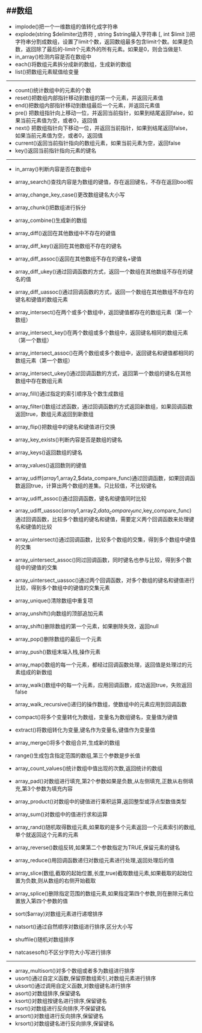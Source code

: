 ##数组
---
* implode()把一个一维数组的值转化成字符串
* explode(string $delimiter边界符 , string $string输入字符串 [, int $limit ])把字符串分割成数组，设置了limit个数，返回数组最多包含limit个数。如果是负数，返回除了最后的-limit个元素外的所有元素。如果是0，则会当做是1.
* in_array()检测内容是否在数组中
* each()将数组元素拆分成新的数组，生成新的数组
* list()把数组元素赋值给变量

---
* count()统计数组中的元素的个数
* reset()把数组内部指针移动到数组的第一个元素，并返回元素值
* end()把数组内部指针移动到数组最后一个元素，并返回元素值
* pre() 把数组指针向上移动一位，并返回当前指针，如果到结尾返回false，如果当前元素值为空，或者0，返回值
* next() 把数组指针向下移动一位，并返回当前指针，如果到结尾返回false，如果当前元素值为空，或者0，返回值
* current()返回当前指针指向的数组元素，如果当前元素为空，返回false
* key()返回当前指针指向元素的键名

---
* in_array()判断内容是否在数组中
* array_search()查找内容是为数组的键值，存在返回键名，不存在返回bool假
* array_change_key_case()更改数组键名大小写 
* array_chunk()把数组进行拆分
* array_combine()生成新的数组
* array_diff()返回在其他数组中不存在的键值
* array_diff_key()返回在其他数组不存在的键名
* array_diff_assoc()返回在其他数组不存在的键名+键值
* array_diff_ukey()通过回调函数的方式，返回一个数组在其他数组不存在的键名的值
* array_diff_uassoc()通过回调函数的方式，返回一个数组在其他数组不存在的键名和键值的数组元素
* array_intersect()在两个或多个数组中，返回键值都存在的数组元素（第一个数组）
* array_intersect_key()在两个数组或多个数组中，返回键名相同的数组元素（第一个数组）
* array_intersect_assoc()在两个数组或多个数组中，返回键名和键值都相同的数组元素（第一个数组）
* array_intersect_ukey()通过回调函数的方式，返回第一个数组的键名在其他数组中存在数组元素
* array_fill()通过指定的索引顺序及个数生成数组
* array_filter()数组过滤函数，通过回调函数的方式返回新数组，如果回调函数返回true，数组元素返回到新数组
* array_flip()把数组中的键名和键值进行交换
* array_key_exists()判断内容是否是数组的键名
* array_keys()返回数组的键名
* array_values()返回数则的键值
* array_udiff($array1,$array2,$data_compare_func)通过回调函数，如果回调函数返回true，计算出两个数组的差集。只比较值，不比较键名
* array_udiff_assoc()通过回调函数，键名和键值同时比较
* array_udiff_uassoc($array1,$array2,$data_compare_func,$key_compare_func)通过回调函数，比较多个数组的键名和键值，需要定义两个回调函数来处理键名和键值的比较
* array_uintersect()通过回调函数，比较多个数组的交集，得到多个数组中键值的交集
* array_uintersect_assoc()同过回调函数，同时键名也参与比较，得到多个数组中的键值的交集
* array_uintersect_uassoc()通过两个回调函数，对多个数组的键名和键值进行比较，得到多个数组中的键值的交集元素
* array_unique()清除数组中重复项
* array_unshift()向数组的顶部追加元素
* array_shift()删除数组的第一个元素，如果删除失效，返回null
* array_pop()删除数组的最后一个元素
* array_push()数组末端入栈,操作元素
* array_map()数组的每一个元素，都经过回调函数处理，返回值是处理过的元素组成的新数组
* array_walk()数组中的每一个元素，应用回调函数，成功返回true，失败返回false
* array_walk_recursive()递归的操作数组，使数组中的元素应用到回调函数
* compact()将多个变量转化为数组，变量名为数组键名，变量值为键值
* extract()将数组转化为变量,键名作为变量名,键值作为变量值
* array_merge()将多个数组合并,生成新的数组
* range()生成包含指定范围的数组,第三个参数是步长值
* array_count_values()统计数组中值出现的次数,返回统计的数组
* array_pad()对数组进行填充,第2个参数如果是负数,从左侧填充,正数从右侧填充,第3个参数为填充内容
* array_product()对数组中的键值进行乘积运算,返回整型或浮点型数值类型
* array_sum()对数组中的值进行求和运算
* array_rand()随机取得数组元素,如果取的是多个元素返回一个元素索引的数组,单个就返回这个元素的元素
* array_reverse()数组反转,如果第二个参数指定为TRUE,保留元素的键名
* array_reduce()用回调函数递归对数组元素进行处理,返回处理后的值
* array_slice(数组,截取的起始位置,长度,true)截取数组元素,如果截取的起始位置为负数,则从数组的右侧开始截取
* array_splice()删除指定范围的数组元素,如果指定第四个参数,则在删除元素位置放入第四个参数的值

* sort($array)对数组元素进行递增排序

* natsort()通过自然顺序对数组进行排序,区分大小写
* shuffile()随机对数组排序
* natcasesoft()不区分字符大小写进行排序

------
* array_multisort()对多个数组或者多为数组进行排序
* usort()通过自定义函数,保留原数组索引,对数组元素进行排序
* uksort()通过调用自定义函数,对数组键名进行排序
* asort()对数组排序,保留键名
* ksort()对数组按键名进行排序,保留键名
* rsort()对数组进行反向排序,不保留键名
* arsort()对数组进行反向排序,保留键名
* krsort()对数组键名进行反向排序,保留键名


